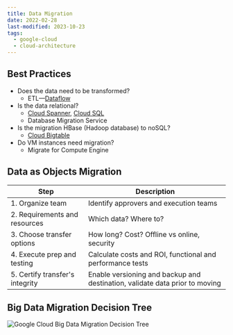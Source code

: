 ```yaml
---
title: Data Migration
date: 2022-02-28
last-modified: 2023-10-23
tags:
  - google-cloud
  - cloud-architecture
---
```


## Best Practices

- Does the data need to be transformed?
	- ETL—[Dataflow](notes/Dataflow.md)
- Is the data relational?
	- [Cloud Spanner](notes/Cloud%20Spanner.md), [Cloud SQL](notes/Cloud%20SQL.md)
	- Database Migration Service
- Is the migration HBase (Hadoop database) to noSQL?
	- [Cloud Bigtable](notes/Cloud%20Bigtable.md)
- Do VM instances need migration?
	- Migrate for Compute Engine

## Data as Objects Migration

| Step                            | Description                                                                 |
| ------------------------------- | --------------------------------------------------------------------------- |
| 1. Organize team                | Identify approvers and execution teams                                      |
| 2. Requirements and resources   | Which data? Where to?                                                       |
| 3. Choose transfer options      | How long? Cost? Offline vs online, security                                 |
| 4. Execute prep and testing     | Calculate costs and ROI, functional and performance tests                   |
| 5. Certify transfer's integrity | Enable versioning and backup and destination, validate data prior to moving |

## Big Data Migration Decision Tree

![Google Cloud Big Data Migration Decision Tree](files/google_cloud_big_data_migration_decision_tree.svg)
